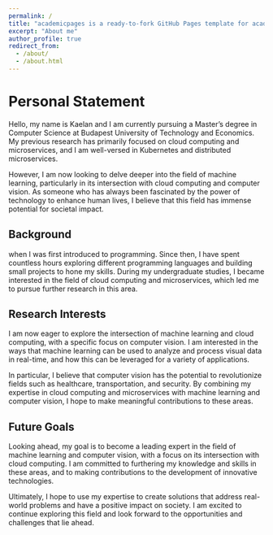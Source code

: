 ```yaml
---
permalink: /
title: "academicpages is a ready-to-fork GitHub Pages template for academic personal websites"
excerpt: "About me"
author_profile: true
redirect_from: 
  - /about/
  - /about.html
---
```


# Personal Statement
Hello, my name is Kaelan and I am currently pursuing a Master’s degree in Computer Science at Budapest University of Technology and Economics. My previous research has primarily focused on cloud computing and microservices, and I am well-versed in Kubernetes and distributed microservices.

However, I am now looking to delve deeper into the field of machine learning, particularly in its intersection with cloud computing and computer vision. As someone who has always been fascinated by the power of technology to enhance human lives, I believe that this field has immense potential for societal impact.

## Background
when I was first introduced to programming. Since then, I have spent countless hours exploring different programming languages and building small projects to hone my skills. During my undergraduate studies, I became interested in the field of cloud computing and microservices, which led me to pursue further research in this area.

## Research Interests
I am now eager to explore the intersection of machine learning and cloud computing, with a specific focus on computer vision. I am interested in the ways that machine learning can be used to analyze and process visual data in real-time, and how this can be leveraged for a variety of applications.

In particular, I believe that computer vision has the potential to revolutionize fields such as healthcare, transportation, and security. By combining my expertise in cloud computing and microservices with machine learning and computer vision, I hope to make meaningful contributions to these areas.

## Future Goals
Looking ahead, my goal is to become a leading expert in the field of machine learning and computer vision, with a focus on its intersection with cloud computing. I am committed to furthering my knowledge and skills in these areas, and to making contributions to the development of innovative technologies.

Ultimately, I hope to use my expertise to create solutions that address real-world problems and have a positive impact on society. I am excited to continue exploring this field and look forward to the opportunities and challenges that lie ahead.
